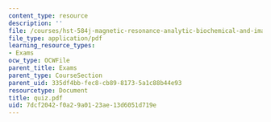 ```yaml
---
content_type: resource
description: ''
file: /courses/hst-584j-magnetic-resonance-analytic-biochemical-and-imaging-techniques-spring-2006/7dcf2042f0a29a0123ae13d6051d719e_quiz.pdf
file_type: application/pdf
learning_resource_types:
- Exams
ocw_type: OCWFile
parent_title: Exams
parent_type: CourseSection
parent_uid: 335df4bb-fec8-cb89-8173-5a1c88b44e93
resourcetype: Document
title: quiz.pdf
uid: 7dcf2042-f0a2-9a01-23ae-13d6051d719e
---
```

